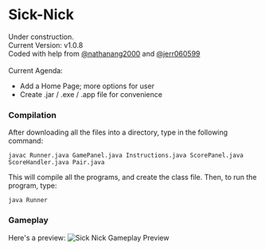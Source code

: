 # Sick-Nick
Under construction. <br/>
Current Version: v1.0.8 <br/>
Coded with help from  <a href="https://github.com/nathanang2000/">@nathanang2000</a> and <a href="https://github.com/jerr060599/">@jerr060599</a><br/>
<br/>
Current Agenda: <br/>
* Add a Home Page; more options for user <br/>
* Create .jar / .exe / .app file for convenience <br/>

### Compilation
After downloading all the files into a directory, type in the following command:

    javac Runner.java GamePanel.java Instructions.java ScorePanel.java ScoreHandler.java Pair.java

This will compile all the programs, and create the class file. Then, to run the program, type:

    java Runner


### Gameplay
Here's a preview:
    ![Sick Nick Gameplay Preview](https://raw.github.com/michael153/Sick-Nick/master/Gameplay.png)
